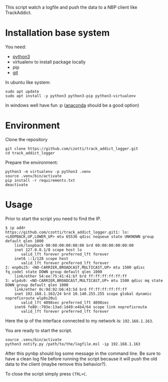 This script watch a logfile and push the data to a NBP client like TrackAddict.

# Installation base system
You need:
- [python3](https://www.python.org/download/releases/3.0/)
- virtualenv to install package locally
- pip
- [git](https://git-scm.com/)

In ubuntu like system:
```
sudo apt update
sudo apt install -y python3 python3-pip python3-virtualenv
```

In windows well have fun :p ([anaconda](https://www.anaconda.com/distribution/) should be a good option)

# Environment
Clone the repository
```
git clone https://github.com/czotti/track_addict_logger.git
cd track_addict_logger
```

Prepare the environment:
```
python3 -m virtualenv -p python3 .venv
source .venv/bin/activate
pip install -r requirements.txt
deactivate
```

# Usage
Prior to start the script you need to find the IP.
```
$ ip addr
https://github.com/czotti/track_addict_logger.git1: lo: <LOOPBACK,UP,LOWER_UP> mtu 65536 qdisc noqueue state UNKNOWN group default qlen 1000
    link/loopback 00:00:00:00:00:00 brd 00:00:00:00:00:00
    inet 127.0.0.1/8 scope host lo
       valid_lft forever preferred_lft forever
    inet6 ::1/128 scope host
       valid_lft forever preferred_lft forever
2: enp0s25: <NO-CARRIER,BROADCAST,MULTICAST,UP> mtu 1500 qdisc fq_codel state DOWN group default qlen 1000
    link/ether 54:ee:75:41:41:bf brd ff:ff:ff:ff:ff:ff
3: wlp4s0: <NO-CARRIER,BROADCAST,MULTICAST,UP> mtu 1500 qdisc mq state DOWN group default qlen 1000
    link/ether 0c:9d:92:b6:43:5d brd ff:ff:ff:ff:ff:ff
    inet 192.168.1.163/24 brd 10.140.255.255 scope global dynamic noprefixroute wlp0s20u1
       valid_lft 4098sec preferred_lft 4098sec
    inet6 fe80::703e:13ad:1d49:e4b4/64 scope link noprefixroute
       valid_lft forever preferred_lft forever
```

Here the ip of the interface connected to my network is: `192.168.1.163`.

You are ready to start the script.
```
source .venv/bin/activate
python3 notify.py /path/to/the/logfile.msl -ip 192.168.1.163 
```

After this pynbp should log some message in the command line.
Be sure to have a clean log file before running the script because it will push the old data to the client (maybe remove this behavior?).

To close the script simply press `CTRL+C`.
